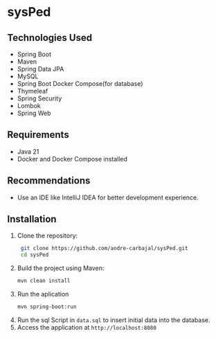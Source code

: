 # sysPed

## Technologies Used
- Spring Boot
- Maven
- Spring Data JPA
- MySQL
- Spring Boot Docker Compose(for database)
- Thymeleaf
- Spring Security
- Lombok
- Spring Web

## Requirements
- Java 21
- Docker and Docker Compose installed

## Recommendations
- Use an IDE like IntelliJ IDEA for better development experience.

## Installation
1. Clone the repository:
   ```bash
    git clone https://github.com/andre-carbajal/sysPed.git
    cd sysPed
    ```
2. Build the project using Maven:
    ```bash
    mvn clean install
    ```
3. Run the aplication
    ```bash
    mvn spring-boot:run
    ```
4. Run the sql Script in `data.sql` to insert initial data into the database.
5. Access the application at `http://localhost:8080`
